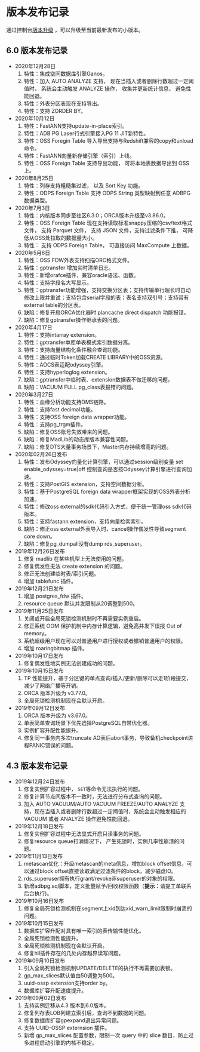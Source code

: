 # 版本发布记录

通过控制台[版本升级](/cn.zh-CN/实例管理/版本管理/版本升级.md) ，可以升级至当前最新发布的小版本。

## 6.0 版本发布记录

-   2020年12月28日
    1.  特性：集成空间数据库引擎Ganos。
    2.  特性：加入 AUTO ANALYZE 支持， 现在当插入或者删除行数超过一定阈值时， 系统会主动触发 ANALYZE 操作， 收集并更新统计信息， 避免性能回退。
    3.  特性：外表分区表现在支持导出。
    4.  特性：支持 ZORDER BY。
-   2020年10月12日
    1.  特性：FastANN支持update-in-place索引。
    2.  特性：ADB PG Laser行式引擎接入PG 11 JIT新特性。
    3.  特性：OSS Foregin Table 导入导出支持与Redshift兼容的copy和unload命令。
    4.  特性：FastANN向量新存储引擎（索引）上线。
    5.  特性：OSS Foreign Table 支持导出功能， 可将本地表数据导出到 OSS 上。
-   2020年8月25日
    1.  特性：列存支持粗糙集过滤， 以及 Sort Key 功能。
    2.  特性：ODPS Foreign Table 支持 ODPS String 类型映射到任意 ADBPG 数据类型。
-   2020年7月3日
    1.  特性：内核版本同步至社区6.3.0；ORCA版本升级至v3.86.0。
    2.  特性：OSS Foreign Table 现在支持读取标准snappy压缩的csv/text格式文件， 支持 Parquet 文件， 支持 JSON 文件，支持过滤条件下推， 可降低从OSS处拉取的数据量大小。
    3.  特性： 支持 ODPS Foreign Table， 可直接访问 MaxCompute 上数据。
-   2020年5月6日
    1.  特性：OSS FDW外表支持扫描ORC格式文件。
    2.  特性：gptransfer 增加实时清单日志。
    3.  特性：新增orafce插件，兼容oracle语法、函数。
    4.  特性：支持字段名大写显示。
    5.  特性：gptransfer功能增强，支持交换分区表；支持传输单行超长时自动修改上限并重试；支持包含serial字段的表；表名支持双引号；支持带有external table的分区表。
    6.  缺陷：修复开启ORCA优化器时 plancache direct dispatch 功能报错。
    7.  缺陷：修复gptransfer操作继承表的问题。
-   2020年4月17日
    1.  特性：支持intarray extension。
    2.  特性：gptransfer单库单表模式索引数据分离。
    3.  特性：支持向量结构化条件融合查询功能。
    4.  特性：通过临时Token加载CREATE LIBRARY中的OSS资源。
    5.  特性：AOCS表适配odyssey引擎。
    6.  特性：支持hyperloglog extension。
    7.  缺陷：gptransfer中临时表、extension数据表不做迁移的问题。
    8.  缺陷：VACUUM FULL pg\_class表报错的问题。
-   2020年3月27日
    1.  特性：血缘分析功能支持DMS链路。
    2.  特性：支持fast decimal功能。
    3.  特性：支持OSS foreign data wrapper功能。
    4.  特性：支持pg\_trgm插件。
    5.  缺陷：修复OSS账号失效带来的问题。
    6.  缺陷：修复MadLib的动态库版本兼容性问题。
    7.  缺陷：修复DTS大量事务场景下，Master内存持续增高的问题。
-   2020年02月26日发布
    1.  特性：发布Odyssey向量化计算引擎，可以通过session级别变量 set enable\_odyssey=true\|off 控制查询是否按Odyssey计算引擎进行查询加速。
    2.  特性：支持PostGIS extension，支持空间数据分析。
    3.  特性：基于PostgreSQL foreign data wrapper框架实现的OSS外表分析加速。
    4.  特性：修改oss external的sdk代码引入方式，便于统一管理oss sdk代码版本。
    5.  特性：支持fastann extension，支持向量检索索引。
    6.  缺陷：修正oss external外表导入时，cancel操作偶发性导致segment core down。
    7.  缺陷：修复pg\_dumpall没有dump rds\_superuser。
-   2019年12月26日发布
    1.  修复 madlib 在某些机型上无法使用的问题。
    2.  修复偶发性无法 create extension 的问题。
    3.  修正无法创建临时表/索引问题。
    4.  增加 tablefunc 插件。
-   2019年12月21日发布
    1.  增加 postgres\_fdw 插件。
    2.  resource queue 默认并发限制从20调整到500。
-   2019年11月25日发布
    1.  关闭或开启全局死锁检测机制时不再需要实例重启。
    2.  修正系统 OOM 保护机制中内存计算逻辑，避免高并发下误报 Out of memory。
    3.  系统超级用户现在可以对普通用户进行授权或者撤销普通用户的权限。
    4.  增加 roaringbitmap 插件。
-   2019年10月17日发布
    1.  修复偶发性地实例无法创建成功的问题。
-   2019年10月15日发布
    1.  TP 性能提升，基于分区键的单点查询/插入/更新/删除可以走1阶段提交，减少了网络广播等开销。
    2.  ORCA 版本升级为 v3.77.0。
    3.  全局死锁检测机制现在会默认开启。
-   2019年09月12日发布
    1.  ORCA 版本升级为 v3.67.0。
    2.  单表简单查询场景下优先选择PostgreSQL自带优化器。
    3.  实例扩容升配性能提升。
    4.  修复同一事务内多次truncate AO表后abort事务，导致备机checkpoint进程PANIC错误的问题。

## 4.3 版本发布记录

-   2019年12月24日发布
    1.  修复实例扩容过程中， `SET`等命令无法执行的问题。
    2.  修复计算节点间版本不一致时，无法进行分布式查询的问题。
    3.  加入 AUTO VACUUM/AUTO VACUUM FREEZE/AUTO ANALYZE 支持，现在当插入或者删除行数超过一定阈值时，系统会主动触发相应的 VACUUM 或者 ANALYZE 操作避免性能回退。
-   2019年12月18日发布
    1.  修复实例扩容过程中无法显式开启只读事务的问题。
    2.  修复resource queue打满情况下， 产生死锁时，实例几率性崩溃的问题。
-   2019年11月13日发布
    1.  metascan优化：升级metascan的meta信息，增加block offset信息，可以通过block offset直接读取满足过滤条件的block，减少磁盘IO。
    2.  rds\_superuser拥有执行grant/revoke非superuser的对象的权限。
    3.  新增adbpg.sql脚本，定义批量赋予/回收权限函数（**提示**：请提工单联系后台执行\)。
-   2019年10月16日发布
    1.  修复全局死锁检测机制在segment上xid到达xid\_warn\_limit限制时崩溃的问题。
-   2019年10月15日发布
    1.  数据库扩容升配对具有唯一索引的表传输性能优化。
    2.  全局死锁检测性能提升。
    3.  全局死锁检测机制现在会默认开启。
    4.  修复hll插件存在的几处内存越界读写问题。
-   2019年09月10日发布
    1.  引入全局死锁检测机制UPDATE/DELETE的执行不再需要加表锁。
    2.  gp\_max\_slices默认值由50调整为500。
    3.  uuid-ossp extension支持order by。
    4.  数据库扩容升配速度提升。
-   2019年09月02日发布
    1.  支持实例迁移从4.3 版本到6.0版本。
    2.  修复列存表LOB列建立索引后，查询不到数据的问题。
    3.  修复数据库扩容gpexpand退出异常问题。
    4.  支持 UUID-OSSP externsion 插件。
    5.  新增 gp\_max\_slices 配置参数，限制一次 query 中的 slice 数目，防止过多进程启动引擎的内核不稳定。

